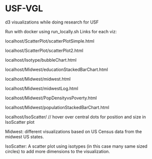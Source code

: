 # USF-VGL
d3 visualizations while doing research for USF

Run with docker using run_locally.sh
Links for each viz:

localhost/ScatterPlot/scatterPlotSimple.html

localhost/ScatterPlot/scatterPlot2.html

localhost/Isotype/bubbleChart.html

localhost/Midwest/educationStackedBarChart.html

localhost/Midwest/midwest.html

localhost/Midwest/midwestLog.html

localhost/Midwest/PopDensityvsPoverty.html

localhost/Midwest/populationStackedBarChart.html

localhost/IsoScatter/
// hover over central dots for position and size in IsoScatter plot

Midwest: different visualizations based on US Census data from the midwest US states.

IsoScatter: A scatter plot using isotypes (in this case many same sized circles) to add more dimensions to the visualization. 

